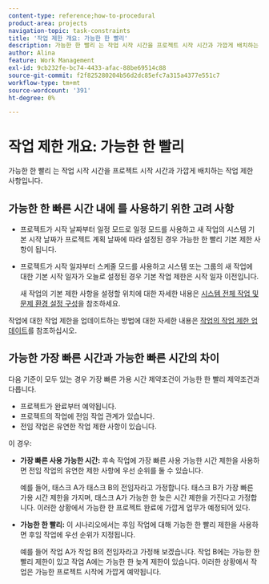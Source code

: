 ```yaml
---
content-type: reference;how-to-procedural
product-area: projects
navigation-topic: task-constraints
title: '작업 제한 개요: 가능한 한 빨리'
description: 가능한 한 빨리 는 작업 시작 시간을 프로젝트 시작 시간과 가깝게 배치하는 작업 제한 사항입니다.
author: Alina
feature: Work Management
exl-id: 9cb232fe-bc74-4433-afac-88be69514c88
source-git-commit: f2f825280204b56d2dc85efc7a315a4377e551c7
workflow-type: tm+mt
source-wordcount: '391'
ht-degree: 0%

---
```


# 작업 제한 개요: 가능한 한 빨리

가능한 한 빨리 는 작업 시작 시간을 프로젝트 시작 시간과 가깝게 배치하는 작업 제한 사항입니다.

## 가능한 한 빠른 시간 내에 를 사용하기 위한 고려 사항

* 프로젝트가 시작 날짜부터 일정 모드로 일정 모드를 사용하고 새 작업의 시스템 기본 시작 날짜가 프로젝트 계획 날짜에 따라 설정된 경우 가능한 한 빨리 기본 제한 사항이 됩니다.

* 프로젝트가 시작 일자부터 스케줄 모드를 사용하고 시스템 또는 그룹의 새 작업에 대한 기본 시작 일자가 오늘로 설정된 경우 기본 작업 제한은 시작 일자 이전입니다.

  새 작업의 기본 제한 사항을 설정할 위치에 대한 자세한 내용은 [시스템 전체 작업 및 문제 환경 설정 구성](../../../administration-and-setup/set-up-workfront/configure-system-defaults/set-task-issue-preferences.md)을 참조하세요.

작업에 대한 작업 제한을 업데이트하는 방법에 대한 자세한 내용은 [작업의 작업 제한 업데이트](../../../manage-work/tasks/task-constraints/update-task-constraint-of-task.md)를 참조하십시오.

<!--
<div data-mc-conditions="QuicksilverOrClassic.Draft mode">
<p>(NOTE: replaced with new article linked above) </p>
<p>To update the Task Constraint to As Soon As Possible: </p>
<ol>
<li value="1">Go to a task whose Task Constraint you want to update.</li>
<li value="2"> <p data-mc-conditions="QuicksilverOrClassic.Quicksilver">Click the <strong>More</strong> icon <img src="assets/qs-more-icon-on-an-object.png"> next to the task name, then click <strong>Edit</strong>.</p> </li>
<li value="3"> <p>In the <strong>Overview</strong> section, expand the <strong>Task Constraint</strong> drop-down menu.</p> </li>
<li value="4"> <p>Select <strong>As Soon As Possible</strong>.</p> </li>
<li value="5">Click <strong>Save Changes</strong>. </li>
</ol>
</div>
-->

## 가능한 가장 빠른 시간과 가능한 빠른 시간의 차이

<!--
<p data-mc-conditions="QuicksilverOrClassic.Draft mode">(NOTE: [! This section is duplicated in "Earliest Available Time"])&nbsp;</p>
-->

다음 기준이 모두 있는 경우 가장 빠른 가용 시간 제약조건이 가능한 한 빨리 제약조건과 다릅니다.

* 프로젝트가 완료부터 예약됩니다.
* 프로젝트의 작업에 전임 작업 관계가 있습니다.
* 전임 작업은 유연한 작업 제한 사항이 있습니다.

이 경우:

* **가장 빠른 사용 가능한 시간:** 후속 작업에 가장 빠른 사용 가능한 시간 제한을 사용하면 전임 작업의 유연한 제한 사항에 우선 순위를 둘 수 있습니다.

  예를 들어, 태스크 A가 태스크 B의 전임자라고 가정합니다. 태스크 B가 가장 빠른 가용 시간 제한을 가지며, 태스크 A가 가능한 한 늦은 시간 제한을 가진다고 가정합니다. 이러한 상황에서 가능한 한 프로젝트 완료에 가깝게 업무가 예정되어 있다.

* **가능한 한 빨리:** 이 시나리오에서는 후임 작업에 대해 가능한 한 빨리 제한을 사용하면 후임 작업에 우선 순위가 지정됩니다.

  예를 들어 작업 A가 작업 B의 전임자라고 가정해 보겠습니다. 작업 B에는 가능한 한 빨리 제한이 있고 작업 A에는 가능한 한 늦게 제한이 있습니다. 이러한 상황에서 작업은 가능한 프로젝트 시작에 가깝게 예약됩니다.
